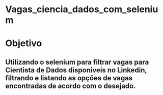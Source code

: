# Vagas_ciencia_dados_com_selenium
# Objetivo

## Utilizando o selenium para filtrar vagas para Cientista de Dados disponiveis no Linkedin, filtrando e listando as opções de vagas encontradas de acordo com o desejado.
